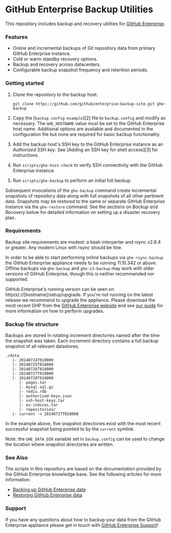 GitHub Enterprise Backup Utilities
==================================

This repository includes backup and recovery utilities for [GitHub Enterprise][1].

### Features

 - Online and incremental backups of Git repository data from primary GitHub
   Enterprise instance.
 - Cold or warm standby recovery options.
 - Backup and recovery across datacenters.
 - Configurable backup snapshot frequency and retention periods.

### Getting started

 1. Clone the repository to the backup host:

    `git clone https://github.com/github/enterprise-backup-site.git ghe-backup`

 2. Copy the [`backup.config-example`][2] file to `backup.config` and modify as
    necessary. The `GHE_HOSTNAME` value must be set to the GitHub Enterprise
    host name. Additional options are available and documented in the
    configuration file but none are required for basic backup functionality.

 3. Add the backup host's SSH key to the GitHub Enterprise instance as an
    *Authorized SSH key*. See [Adding an SSH key for shell access][3] for
    instructions.

 4. Run `scripts/ghe-host-check` to verify SSH connectivity with the GitHub
    Enterprise instance.

 5. Run `scripts/ghe-backup` to perform an initial full backup.

Subsequent invocations of the `ghe-backup` command create incremental snapshots
of repository data along with full snapshots of all other pertinent data.
Snapshots may be restored to the same or separate GitHub Enterprise instance via
the `ghe-restore` command. See the sections on *Backup* and *Recovery* below for
detailed information on setting up a disaster recovery plan.

### Requirements

Backup site requirements are modest: a bash interperter and rsync v2.6.4 or greater. Any modern Linux with rsync should be fine.

In order to be able to start performing online backups via `ghe-rsync-backup` the GitHub Enterprise appliance needs to be running 11.10.342 or above. Offline backups via `ghe-backup` and `ghe-s3-backup` may work with older versions of GitHub Enterprise, though this is neither recommended nor supported.

GitHub Enterprise's running version can be seen on http(s)://[hostname]/setup/upgrade. If you're not running on the latest release we recommend to upgrade the appliance. Please download the most recent GHP from the [GitHub Enterprise website](https://enterprise.github.com/download) and see [our guide](https://enterprise.github.com/help/articles/upgrading-to-a-newer-release) for more information on how to perform upgrades.

### Backup file structure

Backups are stored in rotating increment directories named after the time the snapshot was taken. Each increment directory contains a full backup snapshot of all relevant datastores.

    ./data
       |- 20140724T010000
       |- 20140725T010000
       |- 20140726T010000
       |- 20140727T010000
       |- 20140728T010000
          |- pages.tar
          |- mysql.sql.gz
          |- redis.rdb
          |- authorized-keys.json
          |- ssh-host-keys.tar
          |- es-indices.tar
          |- repositories/
       |- current -> 20140727T010000

In the example above, five snapshot directories exist with the most recent successful snapshot being pointed to by the `current` symlink.

Note: the `GHE_DATA_DIR` variable set in `backup.config` can be used to change the location where snapshot directories are written.

### See Also

The scripts in this repository are based on the documentation provided by the
GitHub Enterprise knowledge base. See the following articles for more information:

 - [Backing up GitHub Enterprise data](https://enterprise.github.com/help/articles/backing-up-enterprise-data)
 - [Restoring GitHub Enterprise data](https://enterprise.github.com/help/articles/restoring-enterprise-data)

### Support

If you have any questions about how to backup your data from the GitHub Enterprise appliance please get in touch with [GitHub Enterprise Support](https://enterprise.github.com/support/)!


[1]: https://enterprise.github.com
